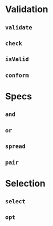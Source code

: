 # Validation

## `validate`

## `check`

## `isValid`

## `conform`

# Specs

## `and`

## `or`

## `spread`

## `pair`

# Selection

## `select`

## `opt`
